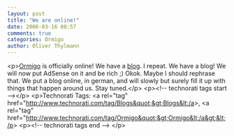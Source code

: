 ```yaml
---
layout: post
title: "We are online!"
date: 2006-03-16 08:57
comments: true
categories: Ormigo
author: Oliver Thylmann
---
```





&lt;p&gt;[Ormigo](http://ormigo.com/) is officially online! We have a [blog](http://blog.ormigo.com/). I repeat. We have a blog! We will now put AdSense on it and be rich ;) Okok. Maybe I should rephrase that. We put a blog online, in german, and will slowly but surely fill it up with things that happen around us. Stay tuned.&lt;/p&gt;
&lt;p&gt;&lt;!-- technorati tags start --&gt;&lt;/p&gt;
&lt;p&gt;Technorati Tags: &lt;a rel=&quot;tag&quot; href=&quot;http://www.technorati.com/tag/Blogs&quot;&gt;Blogs&lt;/a&gt;, &lt;a rel=&quot;tag&quot; href=&quot;http://www.technorati.com/tag/Ormigo&quot;&gt;Ormigo&lt;/a&gt;&lt;/p&gt;
&lt;p&gt;&lt;!-- technorati tags end --&gt;
&lt;/p&gt;


